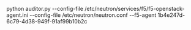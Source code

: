 

python auditor.py --config-file /etc/neutron/services/f5/f5-openstack-agent.ini --config-file /etc/neutron/neutron.conf --f5-agent 1b4e247d-6c79-4d38-949f-91af99b10b2c


